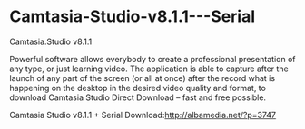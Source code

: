 Camtasia-Studio-v8.1.1---Serial
===============================

Camtasia.Studio v8.1.1

Powerful software allows everybody to create a professional presentation of any type, or just learning video. The application is able to capture after the launch of any part of the screen (or all at once) after the record what is happening on the desktop in the desired video quality and format, to download Camtasia Studio Direct Download – fast and free possible.

Camtasia Studio v8.1.1 + Serial
Download:http://albamedia.net/?p=3747
